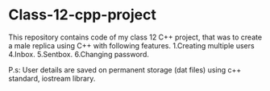 # Class-12-cpp-project
This repository contains code of my class 12 C++ project, that was to create a male replica using C++ 
with following features.
1.Creating multiple users
4.Inbox.
5.Sentbox.
6.Changing password.

P.s: User details are saved on permanent storage (dat files) using c++ standard, iostream library.
